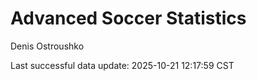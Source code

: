 # Advanced Soccer Statistics
Denis Ostroushko

<!-- gfm -->

Last successful data update: 2025-10-21 12:17:59 CST
